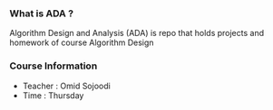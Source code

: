 ### What is ADA ?
Algorithm Design and Analysis (ADA) is repo that holds projects and homework of course Algorithm Design

### Course Information
* Teacher : Omid Sojoodi
* Time : Thursday
